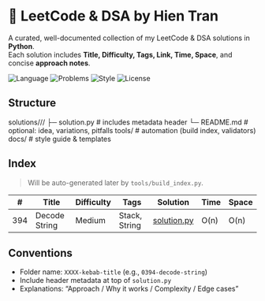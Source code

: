 # 🧠 LeetCode & DSA by Hien Tran

A curated, well-documented collection of my LeetCode & DSA solutions in **Python**.  
Each solution includes **Title, Difficulty, Tags, Link, Time, Space**, and concise **approach notes**.

<p>
  <img alt="Language" src="https://img.shields.io/badge/python-3.10+-blue">
  <img alt="Problems" src="https://img.shields.io/badge/solutions-growing-brightgreen">
  <img alt="Style" src="https://img.shields.io/badge/style-pep8-informational">
  <img alt="License" src="https://img.shields.io/badge/license-MIT-lightgrey">
</p>

## Structure
solutions/<topic>/<id-title>/
├─ solution.py # includes metadata header
└─ README.md # optional: idea, variations, pitfalls
tools/ # automation (build index, validators)
docs/ # style guide & templates


## Index
> Will be auto-generated later by `tools/build_index.py`.

| # | Title | Difficulty | Tags | Solution | Time | Space |
|---|-------|------------|------|----------|------|-------|
| 394 | Decode String | Medium | Stack, String | [solution.py](solutions/strings/0394-decode-string/solution.py) | O(n) | O(n) |


## Conventions
- Folder name: `XXXX-kebab-title` (e.g., `0394-decode-string`)
- Include header metadata at top of `solution.py`
- Explanations: “Approach / Why it works / Complexity / Edge cases”


